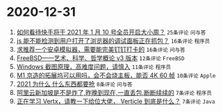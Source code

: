 # 2020-12-31

1. [如何看待快手将于 2021 年 1 月 10 号全员开启大小周？](https://www.v2ex.com/t/740479) `25条评论` `问与答`
1. [js 能不能检测到用户打开了浏览器的调试面板正在抓包？](https://www.v2ex.com/t/740509) `16条评论` `程序员`
1. [求推荐一个安卓模拟器，需要能完美钉钉打卡的](https://www.v2ex.com/t/740498) `16条评论` `问与答`
1. [FreeBSD——艺术、科学、哲学概论 v3 版本](https://www.v2ex.com/t/740496) `12条评论` `FreeBSD`
1. [Windows 截图原理，高难度问题，请慎入](https://www.v2ex.com/t/740500) `11条评论` `程序员`
1. [M1 京造的拓展坞可以用吗，会不会烧主板，能否 4K 60 帧](https://www.v2ex.com/t/740495) `10条评论` `Apple`
1. [2021 为什么 什么东西都要抢](https://www.v2ex.com/t/740515) `8条评论` `问与答`
1. [阿里云新加坡是不是炸了,昨晚到现在,一直丢包,断断续续的](https://www.v2ex.com/t/740504) `7条评论` `程序员`
1. [正在学习 Vertx，请教一下给位大佬， Verticle 到底是什么？](https://www.v2ex.com/t/740497) `7条评论` `Java`

